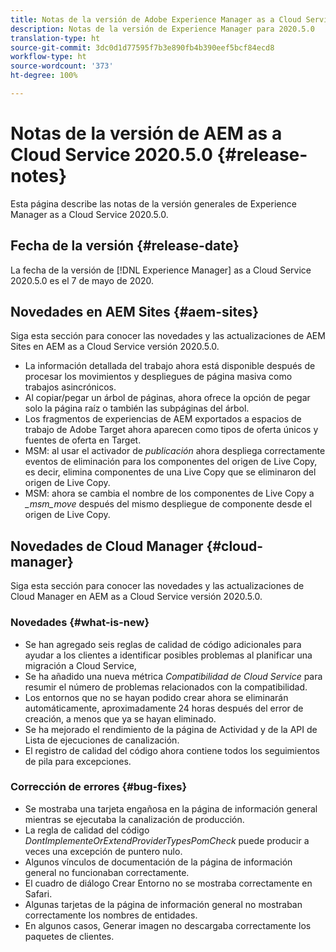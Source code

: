 ```yaml
---
title: Notas de la versión de Adobe Experience Manager as a Cloud Service para 2020.5.0
description: Notas de la versión de Experience Manager para 2020.5.0
translation-type: ht
source-git-commit: 3dc0d1d77595f7b3e890fb4b390eef5bcf84ecd8
workflow-type: ht
source-wordcount: '373'
ht-degree: 100%

---
```



# Notas de la versión de AEM as a Cloud Service 2020.5.0 {#release-notes}

Esta página describe las notas de la versión generales de Experience Manager as a Cloud Service 2020.5.0.

## Fecha de la versión {#release-date}

La fecha de la versión de [!DNL Experience Manager] as a Cloud Service 2020.5.0 es el 7 de mayo de 2020.

## Novedades en AEM Sites {#aem-sites}

Siga esta sección para conocer las novedades y las actualizaciones de AEM Sites en AEM as a Cloud Service versión 2020.5.0.

* La información detallada del trabajo ahora está disponible después de procesar los movimientos y despliegues de página masiva como trabajos asincrónicos.
* Al copiar/pegar un árbol de páginas, ahora ofrece la opción de pegar solo la página raíz o también las subpáginas del árbol.
* Los fragmentos de experiencias de AEM exportados a espacios de trabajo de Adobe Target ahora aparecen como tipos de oferta únicos y fuentes de oferta en Target.
* MSM: al usar el activador de *publicación* ahora despliega correctamente eventos de eliminación para los componentes del origen de Live Copy, es decir, elimina componentes de una Live Copy que se eliminaron del origen de Live Copy.
* MSM: ahora se cambia el nombre de los componentes de Live Copy a *_msm_move* después del mismo despliegue de componente desde el origen de Live Copy.


## Novedades de Cloud Manager {#cloud-manager}

Siga esta sección para conocer las novedades y las actualizaciones de Cloud Manager en AEM as a Cloud Service versión 2020.5.0.

### Novedades {#what-is-new}

* Se han agregado seis reglas de calidad de código adicionales para ayudar a los clientes a identificar posibles problemas al planificar una migración a Cloud Service,
* Se ha añadido una nueva métrica *Compatibilidad de Cloud Service* para resumir el número de problemas relacionados con la compatibilidad.
* Los entornos que no se hayan podido crear ahora se eliminarán automáticamente, aproximadamente 24 horas después del error de creación, a menos que ya se hayan eliminado.
* Se ha mejorado el rendimiento de la página de Actividad y de la API de Lista de ejecuciones de canalización.
* El registro de calidad del código ahora contiene todos los seguimientos de pila para excepciones.

### Corrección de errores {#bug-fixes}

* Se mostraba una tarjeta engañosa en la página de información general mientras se ejecutaba la canalización de producción.
* La regla de calidad del código *DontImplementeOrExtendProviderTypesPomCheck* puede producir a veces una excepción de puntero nulo.
* Algunos vínculos de documentación de la página de información general no funcionaban correctamente.
* El cuadro de diálogo Crear Entorno no se mostraba correctamente en Safari.
* Algunas tarjetas de la página de información general no mostraban correctamente los nombres de entidades.
* En algunos casos, Generar imagen no descargaba correctamente los paquetes de clientes.


